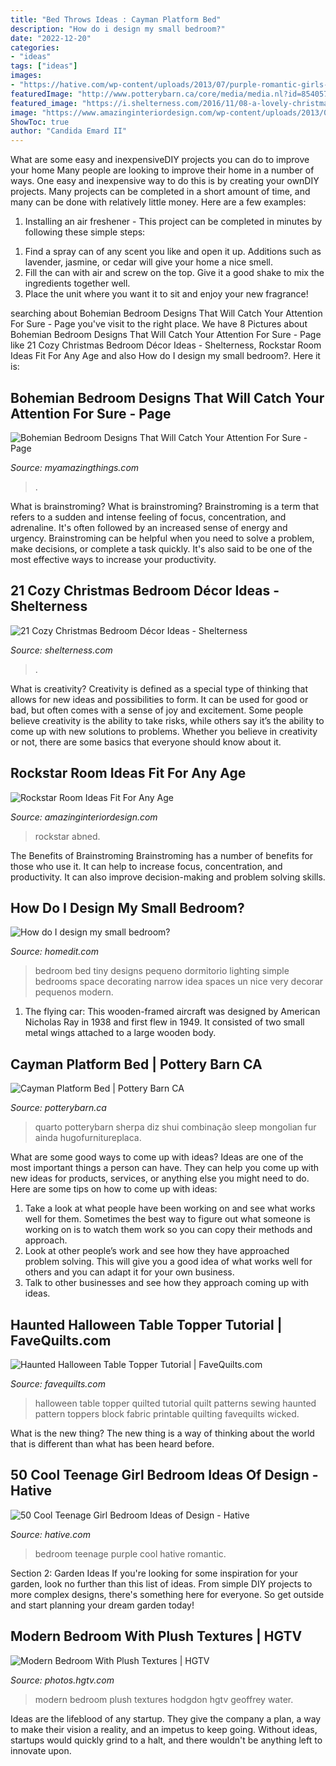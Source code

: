 ```yaml
---
title: "Bed Throws Ideas : Cayman Platform Bed"
description: "How do i design my small bedroom?"
date: "2022-12-20"
categories:
- "ideas"
tags: ["ideas"]
images:
- "https://hative.com/wp-content/uploads/2013/07/purple-romantic-girls-bedroom-2837.jpg"
featuredImage: "http://www.potterybarn.ca/core/media/media.nl?id=85405740&amp;c=3572911&amp;h=c46ff5bb633981051d5f&amp;resizeid=25&amp;resizeh=1200&amp;resizew=1200"
featured_image: "https://i.shelterness.com/2016/11/08-a-lovely-christmas-tree-with-ornaments-and-lights-is-right-what-you-need-for-decor.jpg"
image: "https://www.amazinginteriordesign.com/wp-content/uploads/2013/08/room101.jpg"
ShowToc: true
author: "Candida Emard II"
---
```



What are some easy and inexpensiveDIY projects you can do to improve your home
Many people are looking to improve their home in a number of ways. One easy and inexpensive way to do this is by creating your ownDIY projects. Many projects can be completed in a short amount of time, and many can be done with relatively little money. Here are a few examples: 
1. Installing an air freshener - This project can be completed in minutes by following these simple steps: 

1) Find a spray can of any scent you like and open it up. Additions such as lavender, jasmine, or cedar will give your home a nice smell. 
2) Fill the can with air and screw on the top. Give it a good shake to mix the ingredients together well. 
3) Place the unit where you want it to sit and enjoy your new fragrance!

	

		
searching about Bohemian Bedroom Designs That Will Catch Your Attention For Sure - Page you've visit to the right place. We have 8 Pictures about Bohemian Bedroom Designs That Will Catch Your Attention For Sure - Page like 21 Cozy Christmas Bedroom Décor Ideas - Shelterness, Rockstar Room Ideas Fit For Any Age and also How do I design my small bedroom?. Here it is:
		
    
## Bohemian Bedroom Designs That Will Catch Your Attention For Sure - Page

<img loading=lazy src="https://myamazingthings.com/wp-content/uploads/2017/05/bohemian-bedroom-10-768x1024.jpg" onerror="this.onerror=null;this.src='https://tse2.mm.bing.net/th?id=OIP.uG0ynXjvioj1e5mrD_61FgHaJ4&amp;pid=15.1';" alt="Bohemian Bedroom Designs That Will Catch Your Attention For Sure - Page">

_Source: myamazingthings.com_

>. 

	

What is brainstroming?
What is brainstroming? Brainstroming is a term that refers to a sudden and intense feeling of focus, concentration, and adrenaline. It's often followed by an increased sense of energy and urgency. Brainstroming can be helpful when you need to solve a problem, make decisions, or complete a task quickly. It's also said to be one of the most effective ways to increase your productivity.

    
## 21 Cozy Christmas Bedroom Décor Ideas - Shelterness

<img loading=lazy src="https://i.shelterness.com/2016/11/08-a-lovely-christmas-tree-with-ornaments-and-lights-is-right-what-you-need-for-decor.jpg" onerror="this.onerror=null;this.src='https://tse1.mm.bing.net/th?id=OIP.oghHL3PxeI1uKuBREILH1QHaLM&amp;pid=15.1';" alt="21 Cozy Christmas Bedroom Décor Ideas - Shelterness">

_Source: shelterness.com_

>. 

	

What is creativity?
Creativity is defined as a special type of thinking that allows for new ideas and possibilities to form. It can be used for good or bad, but often comes with a sense of joy and excitement. Some people believe creativity is the ability to take risks, while others say it’s the ability to come up with new solutions to problems. Whether you believe in creativity or not, there are some basics that everyone should know about it.

    
## Rockstar Room Ideas Fit For Any Age

<img loading=lazy src="https://www.amazinginteriordesign.com/wp-content/uploads/2013/08/room101.jpg" onerror="this.onerror=null;this.src='https://tse4.mm.bing.net/th?id=OIP.GsZWvSDs1VmLnY3EuTiYzAHaFj&amp;pid=15.1';" alt="Rockstar Room Ideas Fit For Any Age">

_Source: amazinginteriordesign.com_

>rockstar abned. 

	

The Benefits of Brainstroming
Brainstroming has a number of benefits for those who use it. It can help to increase focus, concentration, and productivity. It can also improve decision-making and problem solving skills.

    
## How Do I Design My Small Bedroom?

<img loading=lazy src="http://cdn.homedit.com/wp-content/uploads/2011/02/small-bedroom4.jpg" onerror="this.onerror=null;this.src='https://tse2.mm.bing.net/th?id=OIP.NdNzzWZo7AK_jkdQg0NBewHaK5&amp;pid=15.1';" alt="How do I design my small bedroom?">

_Source: homedit.com_

>bedroom bed tiny designs pequeno dormitorio lighting simple bedrooms space decorating narrow idea spaces un nice very decorar pequenos modern. 

	

1. The flying car: This wooden-framed aircraft was designed by American Nicholas Ray in 1938 and first flew in 1949. It consisted of two small metal wings attached to a large wooden body.

    
## Cayman Platform Bed | Pottery Barn CA

<img loading=lazy src="http://www.potterybarn.ca/core/media/media.nl?id=85405740&amp;c=3572911&amp;h=c46ff5bb633981051d5f&amp;resizeid=25&amp;resizeh=1200&amp;resizew=1200" onerror="this.onerror=null;this.src='https://tse2.mm.bing.net/th?id=OIP.GYoGNYfUW6HUk-x3oCgJnAHaGq&amp;pid=15.1';" alt="Cayman Platform Bed | Pottery Barn CA">

_Source: potterybarn.ca_

>quarto potterybarn sherpa diz shui combinação sleep mongolian fur ainda hugofurnitureplaca. 

	

What are some good ways to come up with ideas?
Ideas are one of the most important things a person can have. They can help you come up with new ideas for products, services, or anything else you might need to do. Here are some tips on how to come up with ideas: 
1. Take a look at what people have been working on and see what works well for them. Sometimes the best way to figure out what someone is working on is to watch them work so you can copy their methods and approach. 
2. Look at other people’s work and see how they have approached problem solving. This will give you a good idea of what works well for others and you can adapt it for your own business. 
3. Talk to other businesses and see how they approach coming up with ideas.

    
## Haunted Halloween Table Topper Tutorial | FaveQuilts.com

<img loading=lazy src="https://irepo.primecp.com/2016/06/287671/Haunted-Halloween-Table-Topper-Tutorial_ExtraLarge1000_ID-1734912.jpg?v=1734912" onerror="this.onerror=null;this.src='https://tse4.mm.bing.net/th?id=OIP.yC7rRKNh4jQDvuxlSNmlggHaK3&amp;pid=15.1';" alt="Haunted Halloween Table Topper Tutorial | FaveQuilts.com">

_Source: favequilts.com_

>halloween table topper quilted tutorial quilt patterns sewing haunted pattern toppers block fabric printable quilting favequilts wicked. 

	

What is the new thing?
The new thing is a way of thinking about the world that is different than what has been heard before.

    
## 50 Cool Teenage Girl Bedroom Ideas Of Design - Hative

<img loading=lazy src="https://hative.com/wp-content/uploads/2013/07/purple-romantic-girls-bedroom-2837.jpg" onerror="this.onerror=null;this.src='https://tse1.mm.bing.net/th?id=OIP.sfLntcDUGJvgfE4zP3KU1AHaLH&amp;pid=15.1';" alt="50 Cool Teenage Girl Bedroom Ideas of Design - Hative">

_Source: hative.com_

>bedroom teenage purple cool hative romantic. 

	

Section 2: Garden Ideas
If you're looking for some inspiration for your garden, look no further than this list of ideas. From simple DIY projects to more complex designs, there's something here for everyone. So get outside and start planning your dream garden today!

    
## Modern Bedroom With Plush Textures | HGTV

<img loading=lazy src="https://hgtvhome.sndimg.com/content/dam/images/hgtv/fullset/2019/4/11/0/IO_FORMA-Design_Water-St-Flat_006.jpg.rend.hgtvcom.966.1288.suffix/1555001401816.jpeg" onerror="this.onerror=null;this.src='https://tse3.mm.bing.net/th?id=OIP.Cw1RbBBTfiAilMW4bp3ovgHaJ4&amp;pid=15.1';" alt="Modern Bedroom With Plush Textures | HGTV">

_Source: photos.hgtv.com_

>modern bedroom plush textures hodgdon hgtv geoffrey water. 

	

Ideas are the lifeblood of any startup. They give the company a plan, a way to make their vision a reality, and an impetus to keep going. Without ideas, startups would quickly grind to a halt, and there wouldn't be anything left to innovate upon.

